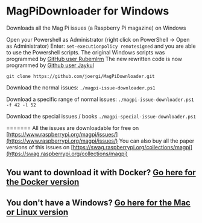 # MagPiDownloader for Windows

Downloads all the Mag Pi issues (a Raspberry Pi magazine) on Windows

Open your Powershell as Administrator (right click on PowerShell -> Open as Administrator)
Enter: `set-executionpolicy remotesigned`
and you are able to use the Powershell scripts.
The original Windows scripts was programmed by [GitHub user Rubemlrm](https://github.com/Rubemlrm)
The new rewritten code is now programmed by [Github user Jaykul](https://github.com/Jaykul)


  `git clone https://github.com/joergi/MagPiDownloader.git`

Download the normal issues:
  `./magpi-issue-downloader.ps1`

Download a specific range of normal issues:
  `./magpi-issue-downloader.ps1 -f 42 -l 52`

Download the special issues / books
  `./magpi-special-issue-downloader.ps1`

=======
All the issues are downloadable for free on [https://www.raspberrypi.org/magpi/issues/](https://www.raspberrypi.org/magpi/issues/)
You can also buy all the paper versions of this issues on [https://swag.raspberrypi.org/collections/magpi](https://swag.raspberrypi.org/collections/magpi)

## You want to download it with Docker? [Go here for the Docker version](../)
## You don't have a Windows? [Go here for the Mac or Linux version](../linux_mac/)
